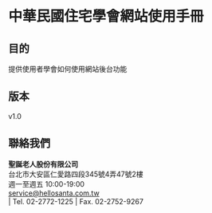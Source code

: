 # 中華民國住宅學會網站使用手冊
## 目的

提供使用者學會如何使用網站後台功能

## 版本
v1.0

## 聯絡我們

**聖誕老人股份有限公司**  
台北市大安區仁愛路四段345號4弄47號2樓  
週一至週五 10:00-19:00  
service@hellosanta.com.tw  
| Tel. 02-2772-1225 | Fax. 02-2752-9267  
<!-- Copyright © 2020 聖誕老人股份有限公司All rights reserved -->